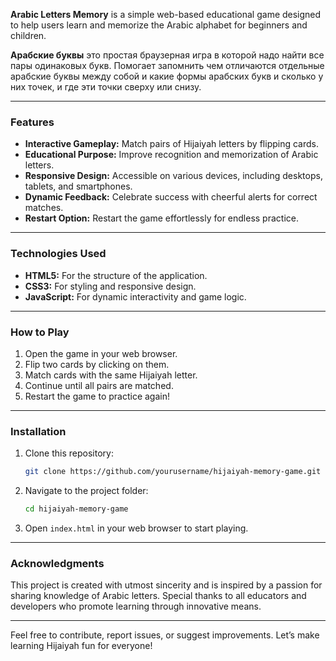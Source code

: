 **Arabic Letters Memory** is a simple web-based educational game designed to help users learn and memorize the Arabic alphabet for beginners and children.

**Арабские буквы** это простая браузерная игра в которой надо найти все пары одинаковых букв. 
Помогает запомнить чем отличаются отдельные арабские буквы между собой и какие формы арабских букв и сколько у них точек, и где эти точки сверху или снизу.

---

### Features
- **Interactive Gameplay:** Match pairs of Hijaiyah letters by flipping cards.
- **Educational Purpose:** Improve recognition and memorization of Arabic letters.
- **Responsive Design:** Accessible on various devices, including desktops, tablets, and smartphones.
- **Dynamic Feedback:** Celebrate success with cheerful alerts for correct matches.
- **Restart Option:** Restart the game effortlessly for endless practice.

---

### Technologies Used
- **HTML5:** For the structure of the application.
- **CSS3:** For styling and responsive design.
- **JavaScript:** For dynamic interactivity and game logic.

---

### How to Play
1. Open the game in your web browser.
2. Flip two cards by clicking on them.
3. Match cards with the same Hijaiyah letter.
4. Continue until all pairs are matched.
5. Restart the game to practice again!

---

### Installation
1. Clone this repository:
   ```bash
   git clone https://github.com/yourusername/hijaiyah-memory-game.git
   ```
2. Navigate to the project folder:
   ```bash
   cd hijaiyah-memory-game
   ```
3. Open `index.html` in your web browser to start playing.

---

### Acknowledgments
This project is created with utmost sincerity and is inspired by a passion for sharing knowledge of Arabic letters. Special thanks to all educators and developers who promote learning through innovative means.

---

Feel free to contribute, report issues, or suggest improvements. Let’s make learning Hijaiyah fun for everyone!


